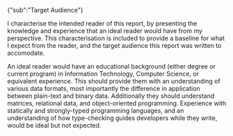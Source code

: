 {"sub":"Target Audience"}

I characterise the intended reader of this report, by presenting the knowledge and experience that an ideal reader would have from my perspective. This characterisation is included to provide a baseline for what I expect from the reader, and the target audience this report was written to accomodate.

An ideal reader would have an educational background (either degree or current program) in Information Technology, Computer Science, or equivalent experience. This should provide them with an understanding of various data formats, most importantly the difference in application between plain-text and binary data. Additionally they should understand matrices, relational data, and object-oriented programming. Experience with statically and strongly-typed programming languages, and an understanding of how type-checking guides developers while they write, would be ideal but not expected.

<br>